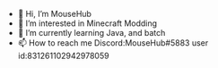 - 👋 Hi, I’m MouseHub
- 👀 I’m interested in Minecraft Modding
- 🌱 I’m currently learning Java, and batch
- 📫 How to reach me Discord:MouseHub#5883 user id:831261102942978059
